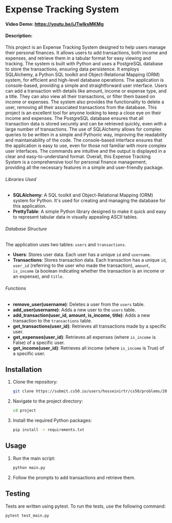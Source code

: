 # Expense Tracking System

#### Video Demo:  https://youtu.be/jJTwIksMKMg

#### Description:
This project is an Expense Tracking System designed to help users manage their personal finances. It allows users to add transactions, both income and expenses, and retrieve them in a tabular format for easy viewing and tracking. 
The system is built with Python and uses a PostgreSQL database to store the transactions, ensuring data persistence. It employs SQLAlchemy, a Python SQL toolkit and Object-Relational Mapping (ORM) system, for efficient and high-level database operations. 
The application is console-based, providing a simple and straightforward user interface. Users can add a transaction with details like amount, income or expense type, and a title. They can also view all their transactions, or filter them based on income or expenses. 
The system also provides the functionality to delete a user, removing all their associated transactions from the database. This project is an excellent tool for anyone looking to keep a close eye on their income and expenses.
The PostgreSQL database ensures that all transaction data is stored securely and can be retrieved quickly, even with a large number of transactions. The use of SQLAlchemy allows for complex queries to be written in a simple and Pythonic way, improving the readability and maintainability of the code.
The console-based interface ensures that the application is easy to use, even for those not familiar with more complex user interfaces. The commands are intuitive and the output is displayed in a clear and easy-to-understand format.
Overall, this Expense Tracking System is a comprehensive tool for personal finance management, providing all the necessary features in a simple and user-friendly package.
###### Libraries Used

- **SQLAlchemy**: A SQL toolkit and Object-Relational Mapping (ORM) system for Python. It's used for creating and managing the database for this application.
- **PrettyTable**: A simple Python library designed to make it quick and easy to represent tabular data in visually appealing ASCII tables.

###### Database Structure

The application uses two tables: `users` and `transactions`.

- **Users**: Stores user data. Each user has a unique `id` and `username`.
- **Transactions**: Stores transaction data. Each transaction has a unique `id`, `user_id` (referring to the user who made the transaction), `amount`, `is_income` (a boolean indicating whether the transaction is an income or an expense), and `title`.

###### Functions

- **remove_user(username)**: Deletes a user from the `users` table.
- **add_user(username)**: Adds a new user to the `users` table.
- **add_transaction(user_id, amount, is_income, title)**: Adds a new transaction to the `transactions` table.
- **get_transactions(user_id)**: Retrieves all transactions made by a specific user.
- **get_expenses(user_id)**: Retrieves all expenses (where `is_income` is False) of a specific user.
- **get_income(user_id)**: Retrieves all income (where `is_income` is True) of a specific user.


## Installation

1. Clone the repository:
    ```bash
    git clone https://submit.cs50.io/users/hosseinirtr/cs50/problems/2022/python/project
    ```

2. Navigate to the project directory:
    ```bash
    cd project
    ```

3. Install the required Python packages:
    ```bash
    pip install -r requirements.txt
    ```

## Usage

1. Run the main script:
    ```bash
    python main.py
    ```

2. Follow the prompts to add transactions and retrieve them.

## Testing

Tests are written using pytest. To run the tests, use the following command:

```bash
pytest test_main.py